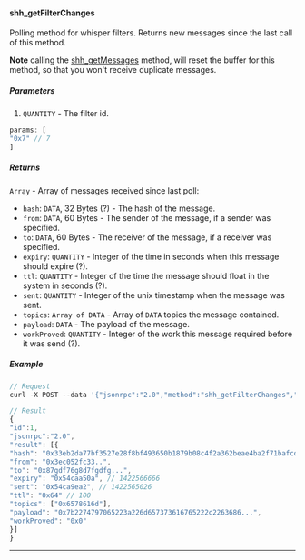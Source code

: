 
#### shh_getFilterChanges

Polling method for whisper filters. Returns new messages since the last call of this method.

**Note** calling the [shh_getMessages](#shh_getmessages) method, will reset the buffer for this method, so that you won't receive duplicate messages.


##### Parameters

1. `QUANTITY` - The filter id.

```js
params: [
"0x7" // 7
]
```

##### Returns

`Array` - Array of messages received since last poll:

- `hash`: `DATA`, 32 Bytes (?) - The hash of the message.
- `from`: `DATA`, 60 Bytes - The sender of the message, if a sender was specified.
- `to`: `DATA`, 60 Bytes - The receiver of the message, if a receiver was specified.
- `expiry`: `QUANTITY` - Integer of the time in seconds when this message should expire (?).
- `ttl`: `QUANTITY` -  Integer of the time the message should float in the system in seconds (?).
- `sent`: `QUANTITY` -  Integer of the unix timestamp when the message was sent.
- `topics`: `Array of DATA` - Array of `DATA` topics the message contained.
- `payload`: `DATA` - The payload of the message.
- `workProved`: `QUANTITY` - Integer of the work this message required before it was send (?).

##### Example
```js
// Request
curl -X POST --data '{"jsonrpc":"2.0","method":"shh_getFilterChanges","params":["0x7"],"id":73}'

// Result
{
"id":1,
"jsonrpc":"2.0",
"result": [{
"hash": "0x33eb2da77bf3527e28f8bf493650b1879b08c4f2a362beae4ba2f71bafcd91f9",
"from": "0x3ec052fc33..",
"to": "0x87gdf76g8d7fgdfg...",
"expiry": "0x54caa50a", // 1422566666
"sent": "0x54ca9ea2", // 1422565026
"ttl": "0x64" // 100
"topics": ["0x6578616d"],
"payload": "0x7b2274797065223a226d657373616765222c2263686...",
"workProved": "0x0"
}]
}
```

***
